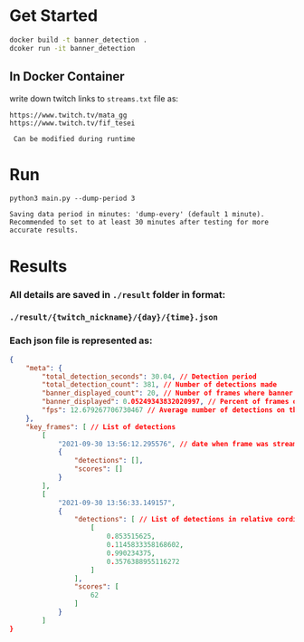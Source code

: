 # Get Started
``` bash 
docker build -t banner_detection .
dcoker run -it banner_detection
```

## In Docker Container

write down twitch links to ```streams.txt``` file as:

```
https://www.twitch.tv/mata_gg
https://www.twitch.tv/fif_tesei
```
``` Can be modified during runtime```
# Run

```
python3 main.py --dump-period 3
```
```Saving data period in minutes: 'dump-every' (default 1 minute). Recommended to set to at least 30 minutes after testing for more accurate results.``` 


# Results

### All details are saved in ```./result``` folder in format:
### ```./result/{twitch_nickname}/{day}/{time}.json```

### Each json file is represented as:
``` json 
{
    "meta": {
        "total_detection_seconds": 30.04, // Detection period
        "total_detection_count": 381, // Number of detections made
        "banner_displayed_count": 20, // Number of frames where banner was found
        "banner_displayed": 0.05249343832020997, // Percent of frames on which banner is
        "fps": 12.679267706730467 // Average number of detections on this stream per second 
    },
    "key_frames": [ // List of detections
        [
            "2021-09-30 13:56:12.295576", // date when frame was streamed on twitch
            {
                "detections": [],
                "scores": []
            }
        ],
		[
            "2021-09-30 13:56:33.149157",
            {
                "detections": [ // List of detections in relative cordinates (x1, y1, x2, y2)
                    [
                        0.853515625,
                        0.1145833358168602,
                        0.990234375,
                        0.3576388955116272
                    ]
                ],
                "scores": [
                    62
                ]
            }
        ]
}
```
